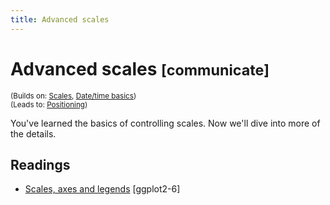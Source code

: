 ```yaml
---
title: Advanced scales
---
```


<!-- Generated automatically from vis-scales-2.yml. Do not edit by hand -->

# Advanced scales <small class='communicate'>[communicate]</small>
<small>(Builds on: [Scales](vis-scales.md), [Date/time basics](datetime-basics.md))</small>  
<small>(Leads to: [Positioning](vis-position.md))</small>

You've learned the basics of controlling scales. Now we'll dive into more
of the details.

## Readings

  * [Scales, axes and legends](http://link.springer.com.ezproxy.stanford.edu/chapter/10.1007/978-3-319-24277-4_6) [ggplot2-6]


